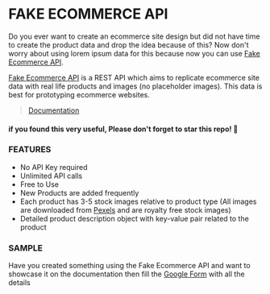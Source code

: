 # FAKE ECOMMERCE API

Do you ever want to create an ecommerce site design but did not have time to create the product data and drop the idea because of this? Now don't worry about using lorem ipsum data for this because now you can use [Fake Ecommerce API](https://fake-ecommerce-api.herokuapp.com).

[Fake Ecommerce API](https://fake-ecommerce-api.herokuapp.com) is a REST API which aims to replicate ecommerce site data with real life products and images (no placeholder images). This data is best for prototyping ecommerce websites.

> [Documentation](https://fake-ecommerce-api.herokuapp.com)

#### if you found this very useful, Please don't forget to star this repo! 🎉

### FEATURES

- No API Key required
- Unlimited API calls
- Free to Use
- New Products are added frequently
- Each product has 3-5 stock images relative to product type (All images are downloaded from [Pexels](https://www.pexels.com) and are royalty free stock images)
- Detailed product description object with key-value pair related to the product

### SAMPLE

Have you created something using the Fake Ecommerce API and want to showcase it on the documentation then fill the [Google Form](https://forms.gle/13Y9Dbm3rDtNL3nE9) with all the details
